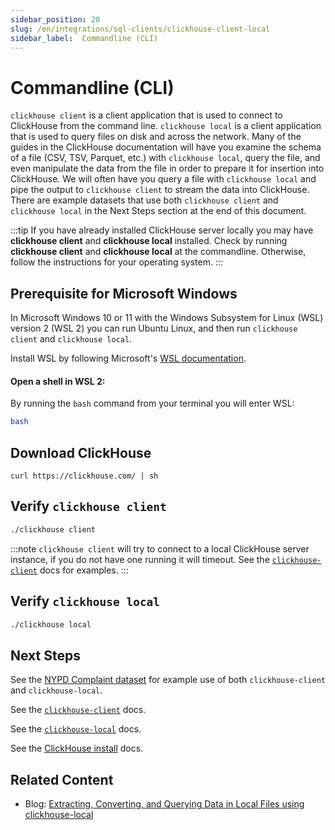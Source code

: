 ```yaml
---
sidebar_position: 20
slug: /en/integrations/sql-clients/clickhouse-client-local
sidebar_label:  Commandline (CLI)
---
```


# Commandline (CLI)

`clickhouse client` is a client application that is used to connect to ClickHouse from the command line. `clickhouse local` is a client application that is used to query files on disk and across the network.  Many of the guides in the ClickHouse documentation will have you examine the schema of a file (CSV, TSV, Parquet, etc.) with `clickhouse local`, query the file, and even manipulate the data from the file in order to prepare it for insertion into ClickHouse.  We will often have you query a file with `clickhouse local` and pipe the output to `clickhouse client` to stream the data into ClickHouse.  There are example datasets that use both `clickhouse client` and `clickhouse local` in the Next Steps section at the end of this document.

:::tip
If you have already installed ClickHouse server locally you may have **clickhouse client** and **clickhouse local** installed.  Check by running **clickhouse client** and **clickhouse local** at the commandline.  Otherwise, follow the instructions for your operating system.
:::


## Prerequisite for Microsoft Windows

In Microsoft Windows 10 or 11 with the Windows Subsystem for Linux (WSL) version 2 (WSL 2) you can run Ubuntu Linux, and then run `clickhouse client` and `clickhouse local`.

Install WSL by following Microsoft's [WSL documentation](https://docs.microsoft.com/en-us/windows/wsl/install).

#### Open a shell in WSL 2:

By running the `bash` command from your terminal you will enter WSL:

```bash
bash
```

## Download ClickHouse

```
curl https://clickhouse.com/ | sh
```

## Verify `clickhouse client`

```bash
./clickhouse client
```
:::note
`clickhouse client` will try to connect to a local ClickHouse server instance, if you do not have one running it will timeout.  See the [`clickhouse-client`](/docs/en/integrations/cli.mdx) docs for examples.
:::

## Verify `clickhouse local`

```bash
./clickhouse local
```

## Next Steps
See the [NYPD Complaint dataset](/docs/en/getting-started/example-datasets/nypd_complaint_data.md) for example use of both `clickhouse-client` and `clickhouse-local`.

See the [`clickhouse-client`](/docs/en/integrations/cli.mdx) docs.

See the [`clickhouse-local`](/docs/en/operations/utilities/clickhouse-local.md) docs.

See the [ClickHouse install](/docs/en/getting-started/install.md) docs.

## Related Content

- Blog: [Extracting, Converting, and Querying Data in Local Files using clickhouse-local](https://clickhouse.com/blog/extracting-converting-querying-local-files-with-sql-clickhouse-local)

